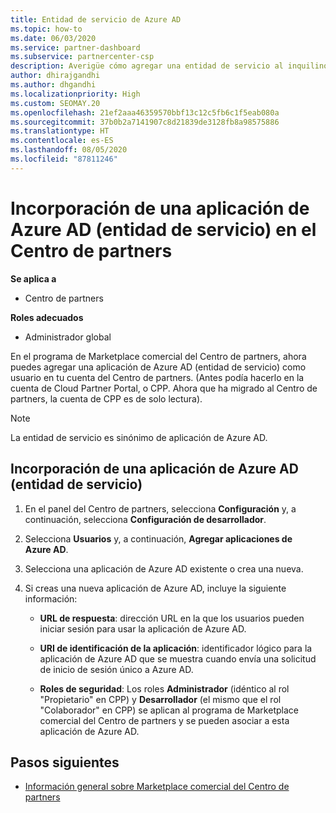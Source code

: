 ```yaml
---
title: Entidad de servicio de Azure AD
ms.topic: how-to
ms.date: 06/03/2020
ms.service: partner-dashboard
ms.subservice: partnercenter-csp
description: Averigüe cómo agregar una entidad de servicio al inquilino de Azure AD. Esta acción implica la incorporación de una aplicación de Azure AD (entidad de servicio) en el Centro de partners.
author: dhirajgandhi
ms.author: dhgandhi
ms.localizationpriority: High
ms.custom: SEOMAY.20
ms.openlocfilehash: 21ef2aaa46359570bbf13c12c5fb6c1f5eab080a
ms.sourcegitcommit: 37b0b2a7141907c8d21839de3128fb8a98575886
ms.translationtype: HT
ms.contentlocale: es-ES
ms.lasthandoff: 08/05/2020
ms.locfileid: "87811246"
---
```

# <a name="add-an-azure-ad-application-service-principal-in-partner-center"></a>Incorporación de una aplicación de Azure AD (entidad de servicio) en el Centro de partners

**Se aplica a**

- Centro de partners

**Roles adecuados**

- Administrador global

En el programa de Marketplace comercial del Centro de partners, ahora puedes agregar una aplicación de Azure AD (entidad de servicio) como usuario en tu cuenta del Centro de partners. (Antes podía hacerlo en la cuenta de Cloud Partner Portal, o CPP. Ahora que ha migrado al Centro de partners, la cuenta de CPP es de solo lectura).
 
>[!Note] 
>La entidad de servicio es sinónimo de aplicación de Azure AD.

## <a name="add-an-azure-ad-application-service-principal"></a>Incorporación de una aplicación de Azure AD (entidad de servicio)

1. En el panel del Centro de partners, selecciona **Configuración** y, a continuación, selecciona **Configuración de desarrollador**.

2. Selecciona **Usuarios** y, a continuación, **Agregar aplicaciones de Azure AD**.

3. Selecciona una aplicación de Azure AD existente o crea una nueva.

4. Si creas una nueva aplicación de Azure AD, incluye la siguiente información:  

   - **URL de respuesta**: dirección URL en la que los usuarios pueden iniciar sesión para usar la aplicación de Azure AD.

   - **URI de identificación de la aplicación**: identificador lógico para la aplicación de Azure AD que se muestra cuando envía una solicitud de inicio de sesión único a Azure AD.

   - **Roles de seguridad**: Los roles **Administrador** (idéntico al rol "Propietario" en CPP) y **Desarrollador** (el mismo que el rol "Colaborador" en CPP) se aplican al programa de Marketplace comercial del Centro de partners y se pueden asociar a esta aplicación de Azure AD.  

## <a name="next-steps"></a>Pasos siguientes

- [Información general sobre Marketplace comercial del Centro de partners](csp-commercial-marketplace-overview.md)